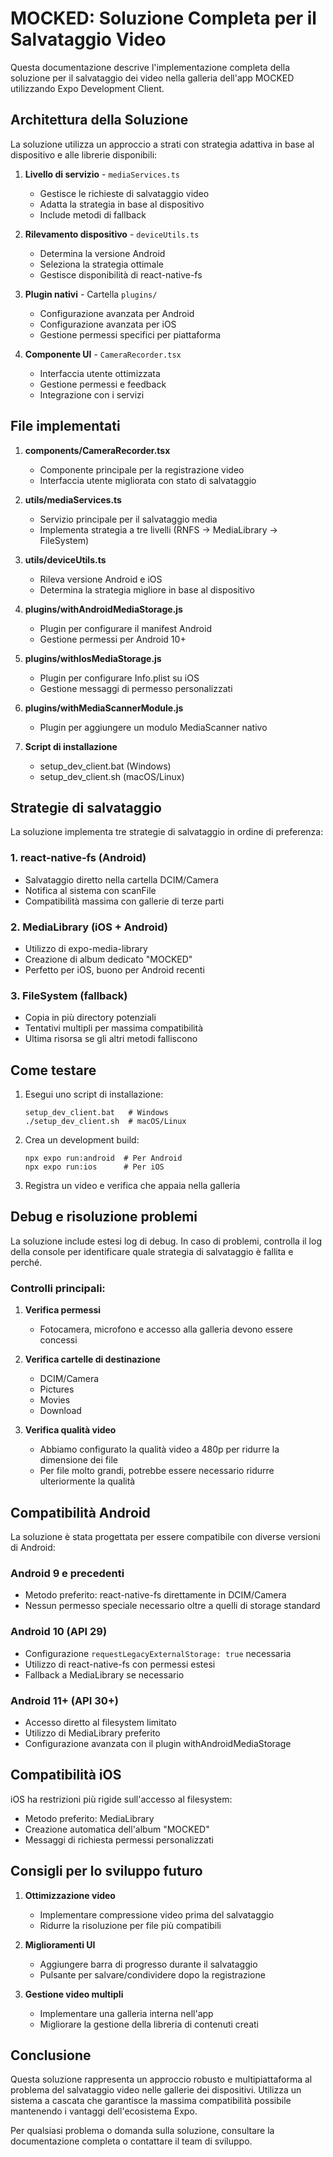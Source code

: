 # MOCKED: Soluzione Completa per il Salvataggio Video

Questa documentazione descrive l'implementazione completa della soluzione per il salvataggio dei video nella galleria dell'app MOCKED utilizzando Expo Development Client.

## Architettura della Soluzione

La soluzione utilizza un approccio a strati con strategia adattiva in base al dispositivo e alle librerie disponibili:

1. **Livello di servizio** - `mediaServices.ts`
   * Gestisce le richieste di salvataggio video
   * Adatta la strategia in base al dispositivo
   * Include metodi di fallback

2. **Rilevamento dispositivo** - `deviceUtils.ts`
   * Determina la versione Android
   * Seleziona la strategia ottimale
   * Gestisce disponibilità di react-native-fs

3. **Plugin nativi** - Cartella `plugins/`
   * Configurazione avanzata per Android
   * Configurazione avanzata per iOS
   * Gestione permessi specifici per piattaforma

4. **Componente UI** - `CameraRecorder.tsx`
   * Interfaccia utente ottimizzata
   * Gestione permessi e feedback
   * Integrazione con i servizi

## File implementati

1. **components/CameraRecorder.tsx**
   * Componente principale per la registrazione video
   * Interfaccia utente migliorata con stato di salvataggio

2. **utils/mediaServices.ts**
   * Servizio principale per il salvataggio media
   * Implementa strategia a tre livelli (RNFS → MediaLibrary → FileSystem)

3. **utils/deviceUtils.ts**
   * Rileva versione Android e iOS
   * Determina la strategia migliore in base al dispositivo

4. **plugins/withAndroidMediaStorage.js**
   * Plugin per configurare il manifest Android
   * Gestione permessi per Android 10+

5. **plugins/withIosMediaStorage.js**
   * Plugin per configurare Info.plist su iOS
   * Gestione messaggi di permesso personalizzati

6. **plugins/withMediaScannerModule.js**
   * Plugin per aggiungere un modulo MediaScanner nativo

7. **Script di installazione**
   * setup_dev_client.bat (Windows)
   * setup_dev_client.sh (macOS/Linux)

## Strategie di salvataggio

La soluzione implementa tre strategie di salvataggio in ordine di preferenza:

### 1. react-native-fs (Android)
* Salvataggio diretto nella cartella DCIM/Camera
* Notifica al sistema con scanFile
* Compatibilità massima con gallerie di terze parti

### 2. MediaLibrary (iOS + Android)
* Utilizzo di expo-media-library
* Creazione di album dedicato "MOCKED"
* Perfetto per iOS, buono per Android recenti

### 3. FileSystem (fallback)
* Copia in più directory potenziali
* Tentativi multipli per massima compatibilità
* Ultima risorsa se gli altri metodi falliscono

## Come testare

1. Esegui uno script di installazione:
   ```
   setup_dev_client.bat   # Windows
   ./setup_dev_client.sh  # macOS/Linux
   ```

2. Crea un development build:
   ```
   npx expo run:android  # Per Android
   npx expo run:ios      # Per iOS
   ```

3. Registra un video e verifica che appaia nella galleria

## Debug e risoluzione problemi

La soluzione include estesi log di debug. In caso di problemi, controlla il log della console per identificare quale strategia di salvataggio è fallita e perché.

### Controlli principali:

1. **Verifica permessi**
   * Fotocamera, microfono e accesso alla galleria devono essere concessi

2. **Verifica cartelle di destinazione**
   * DCIM/Camera
   * Pictures
   * Movies
   * Download

3. **Verifica qualità video**
   * Abbiamo configurato la qualità video a 480p per ridurre la dimensione dei file
   * Per file molto grandi, potrebbe essere necessario ridurre ulteriormente la qualità

## Compatibilità Android

La soluzione è stata progettata per essere compatibile con diverse versioni di Android:

### Android 9 e precedenti
* Metodo preferito: react-native-fs direttamente in DCIM/Camera
* Nessun permesso speciale necessario oltre a quelli di storage standard

### Android 10 (API 29)
* Configurazione `requestLegacyExternalStorage: true` necessaria
* Utilizzo di react-native-fs con permessi estesi
* Fallback a MediaLibrary se necessario

### Android 11+ (API 30+)
* Accesso diretto al filesystem limitato
* Utilizzo di MediaLibrary preferito
* Configurazione avanzata con il plugin withAndroidMediaStorage

## Compatibilità iOS

iOS ha restrizioni più rigide sull'accesso al filesystem:

* Metodo preferito: MediaLibrary
* Creazione automatica dell'album "MOCKED"
* Messaggi di richiesta permessi personalizzati

## Consigli per lo sviluppo futuro

1. **Ottimizzazione video**
   * Implementare compressione video prima del salvataggio
   * Ridurre la risoluzione per file più compatibili

2. **Miglioramenti UI**
   * Aggiungere barra di progresso durante il salvataggio
   * Pulsante per salvare/condividere dopo la registrazione

3. **Gestione video multipli**
   * Implementare una galleria interna nell'app
   * Migliorare la gestione della libreria di contenuti creati

## Conclusione

Questa soluzione rappresenta un approccio robusto e multipiattaforma al problema del salvataggio video nelle gallerie dei dispositivi. Utilizza un sistema a cascata che garantisce la massima compatibilità possibile mantenendo i vantaggi dell'ecosistema Expo.

Per qualsiasi problema o domanda sulla soluzione, consultare la documentazione completa o contattare il team di sviluppo.
